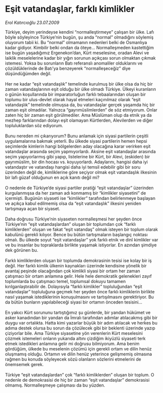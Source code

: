 # Eşit vatandaşlar, farklı kimlikler

*Erol Katırcıoğlu 23.07.2009*

<div class="taraf_structure_2col_1zq">
<div class="margen_n">



 <p>Türkiye, deyim yerindeyse kendini “normalleştirmeye” çalışan bir ülke. Lafı böyle söyleyince Türkiye’nin bugün, şu anda “normal” olmadığını söylemiş oluyorum tabii ki. Bu “normal” olmamanın nedenleri belki de Osmanlıya kadar gidiyor. Kimbilir belki ondan da öteye... Normalleşmeden kastettiğim ise bugün yaşadığımız Ergenekon’dan, Kürt meselesine, oradan Alevi ve laiklik meselelerine kadar bir yığın sorunun açıkçası sorun olmaktan çıkmak istemesi. Yoksa bu sorunların Batı referanslı anomaliler olduklarını ve çözüldüklerinde de Batı’ya benzeyerek “normalleşeceğiz” diye düşündüğümden değil. <br/><br/>Her ne kadar “eşit vatandaşlık” temelinde kurulmuş bir ülke olsa da hiç bir zaman vatandaşlarının eşit olduğu bir ülke olmadı Türkiye. Ülkeyi kuranların o günün koşullarında bir imparatorluğun farklı tebaalarından oluşan bir toplumu bir ulus-devlet olarak hayal etmeleri kaçınılmaz olarak “eşit vatandaşlık” temelinde olmuşsa da, bu vatandaşlar gerçek yaşamda hiç bir zaman eşit olmadılar. Yalnızca “gayrımüslimlerden” de söz etmiyorum. Onlar zaten hiç bir zaman eşit görülmediler. Ama Müslüman olup da etnik ya da mezhep farklarından dolayı eşit olamayan Kürtlerden, Alevilerden ve diğer topluluklardan söz ediyorum. <br/><br/>Bunu nereden mi çıkarıyorum? Bunu anlamak için siyasi partilerin çeşitli uygulamalarına bakmak yeterli. Bu ülkede siyasi partilerin hemen hepsi seçimlerde kimlerin hangi bölgelerden aday olacağına karar verirken eşit vatandaşlar arasında seçim yapmıyorlardı. Aksine eşit vatandaşlar arasında seçim yapıyorlarmış gibi yapıp, listelerine bir Kürt, bir Alevi, (eskiden) bir gayrımüslim, bir din hocası vs. koyuyorlardı. Adaylarını, hangisi daha iyi vatandaştır ve vatandaşı hangisi daha iyi temsil edebilir gibi bir soru üzerinden değil de, kimliklerine göre seçiyor olmak eşit vatandaşlık ilkesinin bir lafı güzaf olduğunun en açık kanıtı değil mi? <br/><br/>O nedenle de Türkiye’de siyasi partiler pratiği “eşit vatandaşlar” üzerinden kurgulanmışsa da her zaman adı konmamış bir “kimlikler siyasetini” de içermişti. Bugünün siyaseti ise “kimlikler” tarafından belirlenmeye başlayan ve açıkça kabul edilmemiş olsa da “eşit vatandaşlık” ilkesini yeniden tartışmaya açan bir siyaset. <br/><br/>Daha doğrusu Türkiye’nin siyaseten normalleşmesi her şeyden önce Türkiye’nin “eşit vatandaşlardan” oluşan bir toplumdan çok “farklı kimliklerden” oluşan ve fakat “eşit vatandaş” olmak isteyen bir toplum olarak kabulünü gerekli kılıyor. Bence bu bütün tartışmaların başlangıç noktası olmalı. Bu ülkede soyut “eşit vatandaşlar” yok farklı etnik ve dinî kimlikler var ve bu insanlar bu topraklarda birlikte yaşamak istiyorlar. En azından şimdiye dek görünen bu. <br/><br/>Farklı kimliklerden oluşan bir toplumda demokrasinin tesisi ise kolay bir iş değil. Her farklı kimlik ülkenin kaynakları üzerinde kendisine yönelik bir avantaj peşinde olacağından çok kimlikli siyasi bir ortam her zaman çatışmacı bir ortam anlamına gelir. Hele hele demokratik gelenekleri zayıf toplumlarda bu çatışmacı temel, toplumsal dokuyu tamamen kırılganlaştırabilir de. Dolayısıyla “farklı kimlikler” topluluğundan “eşit vatandaşlar” topluluğuna geçmek her şeyden önce farklı kimliklerin birlikte nasıl yaşamak istediklerinin konuşulmasını ve tartışılmasını gerektiriyor. Bu da bütün bunların yapılabileceği siyasi bir ortamın önceden tesisini... <br/><br/>En yakıcı Kürt sorununu tartıştığımız şu günlerde, bir yandan hükümet ve asker kanadından bir yandan da İmralı tarafından adımlar atılacakmış gibi bir duygu var ortalıkta. Hatta kimi yazarlar büyük bir adım atılacak ve herkes bu adıma destek olursa bu sorun da çözülecek gibi bir beklenti üzerinde yazıp çiziyorlar bile. Ama Türkiye siyasetine yön verenlerin Kürt meselesini çözmek istemeleri onların yukarıda altını çizdiğim ikiyüzlü siyaseti terk etmek istedikleri anlamına gelir mi doğrusu bilmiyorum. Ama benim gördüğüm, ülkede bu meselenin çözümü için gerekli ortam ve dilin henüz oluşmamış olduğu. Ortamın ve dilin henüz yeterince gelişmemiş olmasına rağmen bu konuda söyleyecek sözü olanların sözlerini etmelerini de önemsemek gerek. <br/><br/>Türkiye “eşit vatandaşlardan” çok “farklı kimliklerden” oluşan bir toplum. O nedenle de demokrasisi de hiç bir zaman “eşit vatandaşlar” demokrasisi olmamış. Normalleşmeye çalışması da bu yüzden.</p>
<br/>
<br/>
<br/>



<br/>


<div id="taraf_not">
</div>

</div>


</div>
